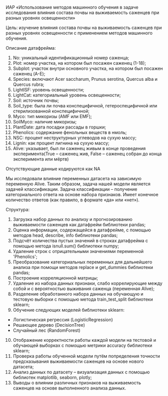 ИАР «Использование методов машинного обучения в задаче исследования влияния состава почвы на выживаемость саженцев при разных уровнях освещенности»

Цель: изучение влияния состава почвы на выживаемость саженцев при разных уровнях освещенности с применением методов машинного обучения.

Описание датафрейма:
1. No: уникальный идентификационный номер саженца;
2. Plot: номер участка, на котором был посажен саженец (1-18);
3. Subplot: участок внутри основного участка, на котором был посажен саженец (A-E);
4. Species: включают Acer saccharum, Prunus serotina, Quercus alba и Quercus rubra;
5. LightISF: уровень освещенности;
6. LightCat: категориальный уровень освещенности;
7. Soil: источник почвы;
8. Soil_type: была ли почва конспецифичной, гетероспецифичной или стерилизованной конспецифичной;
9. Myco: тип микоризы (AMF или EMF);
10. SoilMyco: наличие микоризы;
11. PlantDate: дата посадки рассады в горшки;
12. Phenolics: содержание фенольных веществ в нмоль;
13. NSC: процент неструктурных углеводов на сухую массу; 
14. Lignin: как процент лигнина на сухую массу; 
15. Alive: указывает, был ли саженец живым в конце проведения эксперимента(True – саженец жив, False – саженец собран до конца эксперимента или мёртв)

Отсутствующие данные кодируются как NA 

Мы исследовали влияние переменных датасета на зависимую переменную Alive. Таким образом, задача нашей модели является задачей классификации. Задача классификации – получение категориального ответа на основе набора признаков. Имеет конечное количество ответов (как правило, в формате «да» или «нет»).

Структура:
1.	Загрузка набор данных по анализу и прогнозированию выживаемости саженцев как датафрейм библиотеки pandas;
2.	Оценка информации, содержащейся в датафрейме, с помощью методов head, describe, info библиотеки pandas;
3.	Подсчёт количества пустых значений в строках датафрейма с помощью метода isnull.sum() библиотеки numpy;
4.	Удаление строк с отрицательными значениями переменной 'Phenolics';
5.	Преобразование категориальных переменных для дальнейшего анализа при помощи методов replace и get_dummies библиотеки pandas; 
6.	Построение корреляционной матрицы;
7.	Удаление из набора данных признаки, слабо коррелирующие между собой и с вероятностью выживания саженца (переменная Alive);
8.	Разделение обработанного набора данных на обучающую и тестовую выборки с помощью метода train_test_split библиотеки sklearn;
9.	Обучение следующих моделей библиотеки sklearn: 
- Логистическая регрессия (LogisticRegression)
- Решающее дерево (DecisionTree)
- Случайный лес (RandomForest) 
10.	Отображение корректности работы каждой модели на тестовой и обучающей выборках с помощью метрики accuracy библиотеки sklearn;
11.	Проверка работы обученной модели путём попределения точности предсказывания выживаемости саженцев на основе нового датасета;
12. Анализ данных по датасету – визуализация данных с помощью библиотек matplotlib, seaborn, plotly;
13. Выводы о влиянии различных признаков на выживаемость саженцев на основе выполненного анализа данных.


